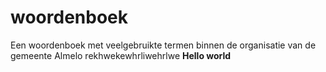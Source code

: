 # woordenboek
Een woordenboek met veelgebruikte termen binnen de organisatie van de gemeente Almelo
rekhwekewhrliwehrlwe
<b> Hello world </b>
